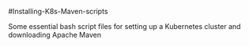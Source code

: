 #Installing-K8s-Maven-scripts

Some essential bash script files for setting up a Kubernetes cluster and downloading Apache Maven
